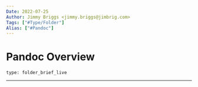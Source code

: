 ```yaml
---
Date: 2022-07-25
Author: Jimmy Briggs <jimmy.briggs@jimbrig.com>
Tags: ["#Type/Folder"]
Alias: ["#Pandoc"]
---
```


# Pandoc Overview

 
```ccard
type: folder_brief_live
```
 

***
